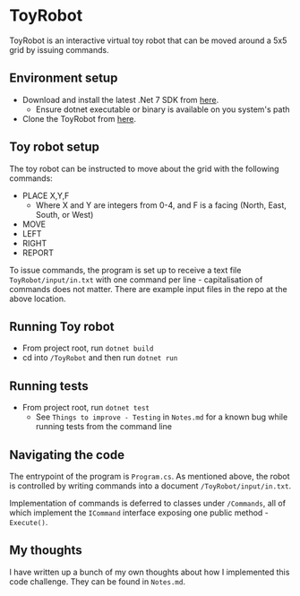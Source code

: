 # ToyRobot

ToyRobot is an interactive virtual toy robot that can be moved around a 5x5 grid by issuing commands.

## Environment setup

- Download and install the latest .Net 7 SDK from [here](https://dotnet.microsoft.com/en-us/download/dotnet/7.0).
  - Ensure dotnet executable or binary is available on you system's path
- Clone the ToyRobot from [here](https://github.com/jbellingham/ToyRobot).

## Toy robot setup

The toy robot can be instructed to move about the grid with the following commands:
- PLACE X,Y,F
  - Where X and Y are integers from 0-4, and F is a facing (North, East, South, or West)
- MOVE
- LEFT
- RIGHT
- REPORT

To issue commands, the program is set up to receive a text file `ToyRobot/input/in.txt` with one command per line - capitalisation of commands does not matter.
There are example input files in the repo at the above location.

## Running Toy robot
- From project root, run `dotnet build`
- cd into `/ToyRobot` and then run `dotnet run`

## Running tests
- From project root, run `dotnet test`
  - See `Things to improve - Testing` in `Notes.md` for a known bug while running tests from the command line

## Navigating the code
The entrypoint of the program is `Program.cs`. As mentioned above, the robot is controlled by writing commands into a document `/ToyRobot/input/in.txt`.

Implementation of commands is deferred to classes under `/Commands`, all of which implement the `ICommand` interface exposing one public method - `Execute()`.

## My thoughts
I have written up a bunch of my own thoughts about how I implemented this code challenge.
They can be found in `Notes.md`.